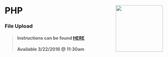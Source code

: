 # PHP <img align="right" src="https://github.com/Learning-Fuze/prototypes_C10/blob/assets/assets/images/logos/LF_LOGO.png?raw=true" width="150">
### File Upload

>#### Instructions can be found <a href="http://learning-fuze.github.io/prototypes_C10/#/PHP-File-Upload" target="_blank">HERE</a>
>#### Available 3/22/2016 @ 11:30am
